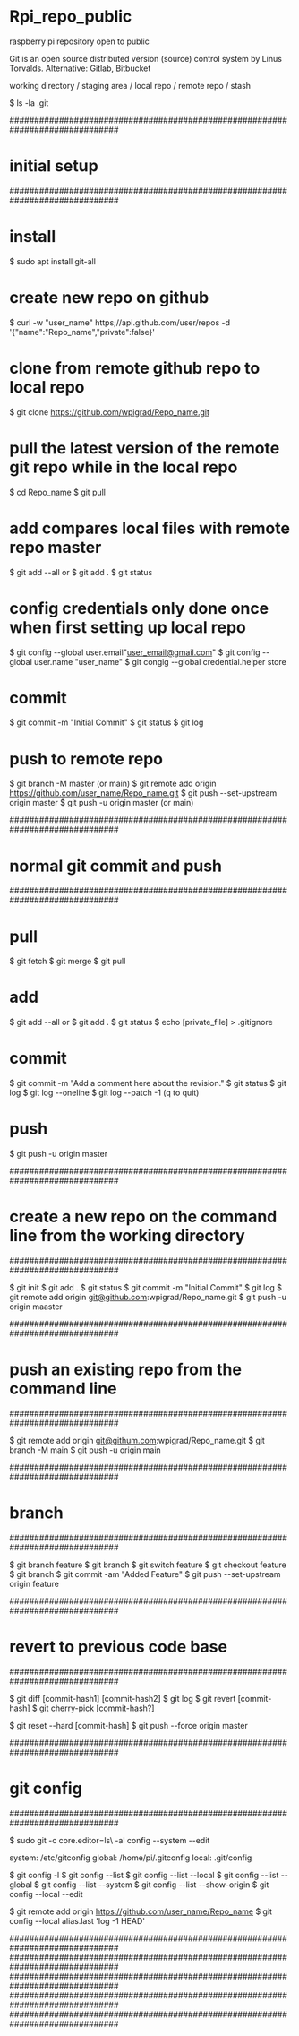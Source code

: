 # Rpi_repo_public
raspberry pi repository open to public

Git is an open source distributed version (source) control system by Linus Torvalds.
Alternative: Gitlab, Bitbucket

working directory / staging area / local repo / remote repo / stash


$ ls -la .git

##############################################################################
# initial setup
##############################################################################

# install
$ sudo apt install git-all

# create new repo on github
$ curl -w "user_name" https;//api.github.com/user/repos -d '{"name":"Repo_name","private":false}'

# clone from remote github repo to local repo
$ git clone https://github.com/wpigrad/Repo_name.git

# pull the latest version of the remote git repo while in the local repo
$ cd Repo_name
$ git pull

# add compares local files with remote repo master
$ git add --all or $ git add .
$ git status

# config credentials only done once when first setting up local repo
$ git config --global user.email"user_email@gmail.com"
$ git config --global user.name "user_name"
$ git congig --global credential.helper store

# commit
$ git commit -m "Initial Commit"
$ git status
$ git log

# push to remote repo
$ git branch -M master (or main)
$ git remote add origin https://github.com/user_name/Repo_name.git
$ git push --set-upstream origin master
$ git push -u origin master (or main)

##############################################################################
# normal git commit and push
##############################################################################

# pull
$ git fetch
$ git merge
$ git pull

# add
$ git add --all or $ git add .
$ git status
$ echo [private_file] > .gitignore

# commit
$ git commit -m "Add a comment here about the revision."
$ git status
$ git log
$ git log --oneline
$ git log --patch -1 (q to quit)

# push
$ git push -u origin master

##############################################################################
# create a new repo on the command line from the working directory
##############################################################################

$ git init
$ git add .
$ git status
$ git commit -m "Initial Commit"
$ git log
$ git remote add origin git@github.com:wpigrad/Repo_name.git
$ git push -u origin maaster

##############################################################################
# push an existing repo from the command line
##############################################################################

$ git remote add origin git@githum.com:wpigrad/Repo_name.git
$ git branch -M main
$ git push -u origin main

##############################################################################
# branch
##############################################################################

$ git branch feature
$ git branch
$ git switch feature
$ git checkout feature
$ git branch
$ git commit -am "Added Feature"
$ git push --set-upstream origin feature

##############################################################################
# revert to previous code base
##############################################################################

$ git diff [commit-hash1] [commit-hash2]
$ git log
$ git revert [commit-hash]
$ git cherry-pick [commit-hash?]

$ git reset --hard [commit-hash]
$ git push --force origin master

##############################################################################
# git config
##############################################################################

$ sudo git -c core.editor=ls\ -al config --system --edit

system: /etc/gitconfig
global: /home/pi/.gitconfig
local: .git/config

$ git config -l
$ git config --list
$ git config --list --local
$ git config --list --global
$ git config --list --system
$ git config --list --show-origin
$ git config --local --edit

$ git remote add origin https://github.com/user_name/Repo_name
$ git config --local alias.last 'log -1 HEAD'

##############################################################################
##############################################################################
##############################################################################
##############################################################################
##############################################################################
